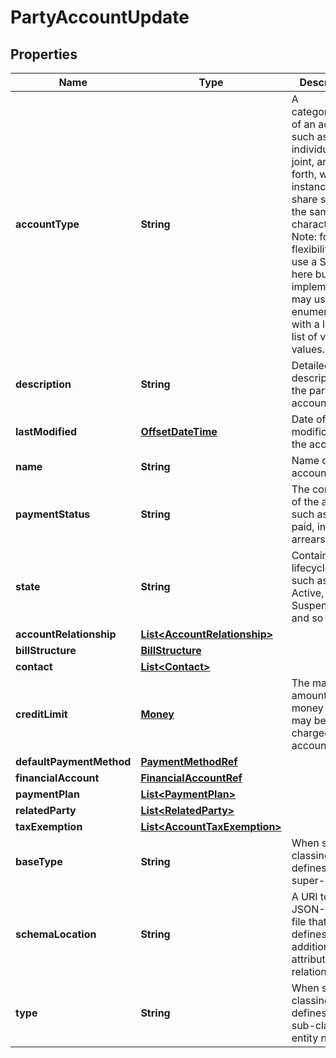 
# PartyAccountUpdate

## Properties
Name | Type | Description | Notes
------------ | ------------- | ------------- | -------------
**accountType** | **String** | A categorization of an account, such as individual, joint, and so forth, whose instances share some of the same characteristics. Note: for flexibility we use a String here but an implementation may use an enumeration with a limited list of valid values. |  [optional]
**description** | **String** | Detailed description of the party account |  [optional]
**lastModified** | [**OffsetDateTime**](OffsetDateTime.md) | Date of last modification of the account |  [optional]
**name** | **String** | Name of the account | 
**paymentStatus** | **String** | The condition of the account, such as due, paid, in arrears. |  [optional]
**state** | **String** | Contains the lifecycle state such as: Active, Closed, Suspended and so on. |  [optional]
**accountRelationship** | [**List&lt;AccountRelationship&gt;**](AccountRelationship.md) |  |  [optional]
**billStructure** | [**BillStructure**](BillStructure.md) |  |  [optional]
**contact** | [**List&lt;Contact&gt;**](Contact.md) |  |  [optional]
**creditLimit** | [**Money**](Money.md) | The maximum amount of money that may be charged on an account |  [optional]
**defaultPaymentMethod** | [**PaymentMethodRef**](PaymentMethodRef.md) |  |  [optional]
**financialAccount** | [**FinancialAccountRef**](FinancialAccountRef.md) |  |  [optional]
**paymentPlan** | [**List&lt;PaymentPlan&gt;**](PaymentPlan.md) |  |  [optional]
**relatedParty** | [**List&lt;RelatedParty&gt;**](RelatedParty.md) |  | 
**taxExemption** | [**List&lt;AccountTaxExemption&gt;**](AccountTaxExemption.md) |  |  [optional]
**baseType** | **String** | When sub-classing, this defines the super-class |  [optional]
**schemaLocation** | **String** | A URI to a JSON-Schema file that defines additional attributes and relationships |  [optional]
**type** | **String** | When sub-classing, this defines the sub-class entity name |  [optional]



